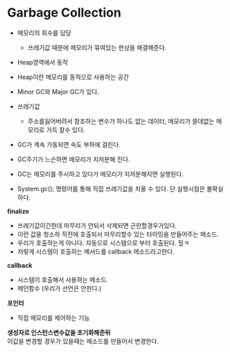 
# Garbage Collection
- 메모리의 회수를 담당
	- 쓰레기값 때문에 메모리가 묶여있는 현상을 해결해준다.
- Heap영역에서 동작
- Heap이란 메모리를 동적으로 사용하는 공간
-  Minor GC와 Major GC가 있다.

- 쓰레기값
	- 주소를잃어버려서 참조하는 변수가 하나도 없는 데이터, 메모리가 쓸데없는 메모리로 가득 찰수 있다.
- GC가 계속 가동되면 속도 부하에 걸린다.
- GC주기가 느슨하면 메모리가 지저분해 진다.
- GC는 메모리를 주시하고 있다가 메모리가 지저분해지면 실행된다.
- System.gc(); 명령어를 통해 직접 쓰레기값을 치울 수 있다. 단 실행시점은 불확실하다.



**finalize**<br>
- 쓰레기값이긴한데 마무리가 안되서 삭제되면 곤란할경우가있다.
- 이런 값을 청소하 직전에 호출되서 마무리할수 있는 타이밍을 만들어주는 메소드.
- 우리가 호출하는게 아니다. 자동으로 시스템으로 부터 호출된다. 헐ㅋ
- 저렇게 시스템이 호출하는 메서드를 callback 메소드라고한다.

**callback**<br>
- 시스템이 호출해서 사용하는 메소드.
- 메인함수 (우리가 선언은 안한다.)



**포인터**<br>
- 직접 메모리를 제어하는 기능


**생성자로 인스턴스변수값을 초기화해준뒤**<br>
이값을 변경할 경우가 있을때는 메소드를 만들어서 변경한다.